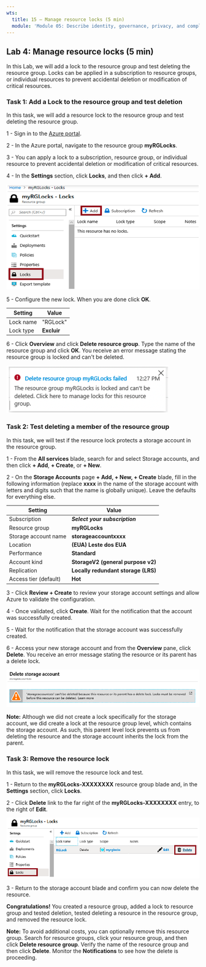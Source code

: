 ```yaml
---
wts:
  title: 15 – Manage resource locks (5 min)
  module: 'Module 05: Describe identity, governance, privacy, and compliance features'
---
```

## Lab 4: Manage resource locks (5 min)

In this Lab, we will add a lock to the resource group and test deleting the resource group. Locks can be applied in a subscription to resource groups, or individual resources to prevent accidental deletion or modification of critical resources.

### Task 1: Add a Lock to the resource group and test deletion

In this task, we will add a resource lock to the resource group and test deleting the resource group.

1 - Sign in to the [Azure portal](https://portal.azure.com).

2 - In the Azure portal, navigate to the resource group **myRGLocks**.

3 - You can apply a lock to a subscription, resource group, or individual resource to prevent accidental deletion or modification of critical resources.

4 - In the **Settings** section, click **Locks**, and then click **+ Add**.

![alt text](/M3/01/images/1501.png)

5 - Configure the new lock. When you are done click **OK**.

 | **Setting** | **Value** | 
 | --- | --- |
 | Lock name | "RGLock" |
 | Lock type | **Excluir** |

6 - Click **Overview** and click **Delete resource group**. Type the name of the resource group and click **OK**. You receive an error message stating the resource group is locked and can't be deleted.

![alt text](/M3/01/images/1502.png)

### Task 2: Test deleting a member of the resource group

In this task, we will test if the resource lock protects a storage account in the resource group.

1 - From the **All services** blade, search for and select Storage accounts, and then click **+ Add**, **+ Create**, or **+ New**.

2 - On the **Storage Accounts** page **+ Add, + New, + Create** blade, fill in the following information (replace **xxxx** in the name of the storage account with letters and digits such that the name is globally unique). Leave the defaults for everything else.

 | **Setting** | **Value** | 
 | --- | --- |
 | Subscription | ***Select your subscription*** |
 | Resource group | **myRGLocks** |
 | Storage account name | **storageaccountxxxx** |
 | Location | **(EUA) Leste dos EUA**  |
 | Performance | **Standard** |
 | Account kind | **StorageV2 (general purpose v2)** |
 | Replication | **Locally redundant storage (LRS)** |
 | Access tier (default) | **Hot** |
   
3 - Click **Review + Create** to review your storage account settings and allow Azure to validate the configuration.

4 - Once validated, click **Create**. Wait for the notification that the account was successfully created.

5 - Wait for the notification that the storage account was successfully created.

6 - Access your new storage account and from the **Overview** pane, click **Delete**. You receive an error message stating the resource or its parent has a delete lock.

![alt text](/M3/01/images/1503.png)

**Note:** Although we did not create a lock specifically for the storage account, we did create a lock at the resource group level, which contains the storage account.
As such, this parent level lock prevents us from deleting the resource and the storage account inherits the lock from the parent.

### Task 3: Remove the resource lock

In this task, we will remove the resource lock and test.

1 - Return to the **myRGLocks-XXXXXXXX** resource group blade and, in the **Settings** section, click **Locks**.

2 - Click **Delete** link to the far right of the **myRGLocks-XXXXXXXX** entry, to the right of **Edit**.

![alt text](/M3/01/images/1504.png)

3 - Return to the storage account blade and confirm you can now delete the resource.

**Congratulations!** You created a resource group, added a lock to resource group and tested deletion, tested deleting a resource in the resource group, and removed the resource lock.

**Note:** To avoid additional costs, you can optionally remove this resource group. Search for resource groups, click your resource group, and then click **Delete resource group**. Verify the name of the resource group and then click **Delete**.
Monitor the **Notifications** to see how the delete is proceeding.